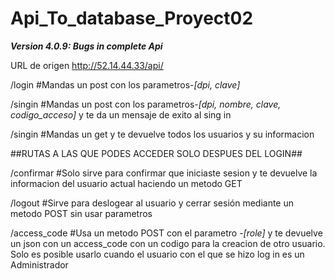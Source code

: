 # Api_To_database_Proyect02
**_Version 4.0.9: Bugs in complete Api_**

URL de origen http://52.14.44.33/api/

/login  #Mandas un post con los parametros-_[dpi, clave]_

/singin #Mandas un post con los parametros-_[dpi, nombre, clave, codigo_acceso]_ y te da un mensaje de exito al sing in

/singin #Mandas un get y te devuelve todos los usuarios y su informacion


##RUTAS A LAS QUE PODES ACCEDER SOLO DESPUES DEL LOGIN##

/confirmar #Solo sirve para confirmar que iniciaste sesion y te devuelve la informacion del usuario actual haciendo un metodo GET

/logout #Sirve para deslogear al usuario y cerrar sesión mediante un metodo POST sin usar parametros

/access_code #Usa un metodo POST con el parametro -_[role]_ y te devuelve un json con un access_code con un codigo para la creacion de otro usuario. Solo es posible usarlo cuando el usuario con el que se hizo log in es un Administrador
